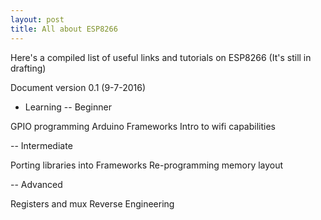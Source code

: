 ```yaml
---
layout: post
title: All about ESP8266
---
```


Here's a compiled list of useful links and tutorials on ESP8266 (It's still in drafting)

Document version 0.1 (9-7-2016)

- Learning
-- Beginner

GPIO programming
Arduino
Frameworks
Intro to wifi capabilities

-- Intermediate

Porting libraries into Frameworks
Re-programming memory layout

-- Advanced

Registers and mux
Reverse Engineering
